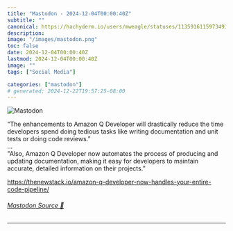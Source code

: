 ```yaml
---
title: "Mastodon - 2024-12-04T00:00:40Z"
subtitle: ""
canonical: https://hachyderm.io/users/mweagle/statuses/113591611597349315
description:
image: "/images/mastodon.png"
toc: false
date: 2024-12-04T00:00:40Z
lastmod: 2024-12-04T00:00:40Z
image: ""
tags: ["Social Media"]

categories: ["mastodon"]
# generated: 2024-12-22T19:57:25-08:00
---
```

![Mastodon](/images/mastodon.png)

<p>“The enhancements to Amazon Q Developer will drastically reduce the time developers spend doing tedious tasks like writing documentation and unit tests or doing code reviews.”<br />...<br />&quot;Also, Amazon Q Developer now automates the process of producing and updating documentation, making it easy for developers to maintain accurate, detailed information on their projects.”</p><p><a href="https://thenewstack.io/amazon-q-developer-now-handles-your-entire-code-pipeline/" target="_blank" rel="nofollow noopener noreferrer" translate="no"><span class="invisible">https://</span><span class="ellipsis">thenewstack.io/amazon-q-develo</span><span class="invisible">per-now-handles-your-entire-code-pipeline/</span></a></p>


###### [Mastodon Source 🐘](https://hachyderm.io/@mweagle/113591611597349315)

___

